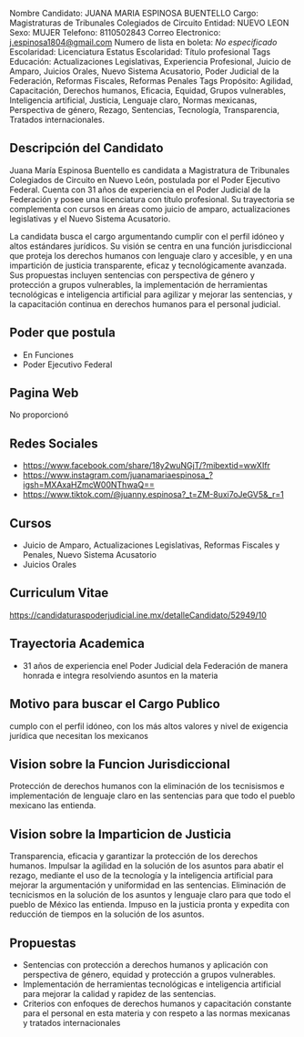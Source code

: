 Nombre Candidato: JUANA MARIA ESPINOSA BUENTELLO
Cargo: Magistraturas de Tribunales Colegiados de Circuito
Entidad: NUEVO LEON
Sexo: MUJER
Telefono: 8110502843
Correo Electronico: j.espinosa1804@gmail.com
Numero de lista en boleta: *No especificado*
Escolaridad: Licenciatura
Estatus Escolaridad: Título profesional
Tags Educación: Actualizaciones Legislativas, Experiencia Profesional, Juicio de Amparo, Juicios Orales, Nuevo Sistema Acusatorio, Poder Judicial de la Federación, Reformas Fiscales, Reformas Penales
Tags Propósito: Agilidad, Capacitación, Derechos humanos, Eficacia, Equidad, Grupos vulnerables, Inteligencia artificial, Justicia, Lenguaje claro, Normas mexicanas, Perspectiva de género, Rezago, Sentencias, Tecnología, Transparencia, Tratados internacionales.


## Descripción del Candidato 

Juana María Espinosa Buentello es candidata a Magistratura de Tribunales Colegiados de Circuito en Nuevo León, postulada por el Poder Ejecutivo Federal. Cuenta con 31 años de experiencia en el Poder Judicial de la Federación y posee una licenciatura con título profesional. Su trayectoria se complementa con cursos en áreas como juicio de amparo, actualizaciones legislativas y el Nuevo Sistema Acusatorio.

La candidata busca el cargo argumentando cumplir con el perfil idóneo y altos estándares jurídicos. Su visión se centra en una función jurisdiccional que proteja los derechos humanos con lenguaje claro y accesible, y en una impartición de justicia transparente, eficaz y tecnológicamente avanzada. Sus propuestas incluyen sentencias con perspectiva de género y protección a grupos vulnerables, la implementación de herramientas tecnológicas e inteligencia artificial para agilizar y mejorar las sentencias, y la capacitación continua en derechos humanos para el personal judicial.


## Poder que postula

- En Funciones
- Poder Ejecutivo Federal


## Pagina Web

No proporcionó


## Redes Sociales

- https://www.facebook.com/share/18y2wuNGjT/?mibextid=wwXIfr
- https://www.instagram.com/juanamariaespinosa_?igsh=MXAxaHZmcW00NThwaQ==
- https://www.tiktok.com/@juanny.espinosa?_t=ZM-8uxi7oJeGV5&_r=1


## Cursos

- Juicio de Amparo, Actualizaciones Legislativas, Reformas Fiscales y Penales, Nuevo Sistema Acusatorio
- Juicios Orales


## Curriculum Vitae

https://candidaturaspoderjudicial.ine.mx/detalleCandidato/52949/10


## Trayectoria Academica

- 31 años de experiencia enel Poder Judicial dela Federación de manera honrada e integra resolviendo asuntos en la materia


## Motivo para buscar el Cargo Publico

cumplo con el perfil idóneo, con los más altos valores y nivel de exigencia jurídica que necesitan los mexicanos


## Vision sobre la Funcion Jurisdiccional

Protección de derechos humanos con la eliminación de los tecnisismos e implementación de lenguaje claro en las sentencias para que todo el pueblo mexicano las entienda.


## Vision sobre la Imparticion de Justicia

Transparencia, eficacia y garantizar la protección de los derechos humanos. Impulsar la agilidad en la solución de los asuntos para abatir el rezago, mediante el uso de la tecnología y la inteligencia artificial para mejorar la argumentación y uniformidad en las sentencias. Eliminación de tecnicismos en la solución de los asuntos y lenguaje claro para que todo el pueblo de México las entienda. Impuso en la justicia pronta y expedita con reducción de tiempos en la solución de los asuntos.


## Propuestas

- Sentencias con protección a derechos humanos y aplicación con perspectiva de género, equidad y protección a grupos vulnerables.
- Implementación de herramientas tecnológicas e inteligencia artificial para mejorar la calidad y rapidez de las sentencias.
- Criterios con enfoques de derechos humanos y capacitación constante para el personal en esta materia y con respeto a las normas mexicanas y tratados internacionales

